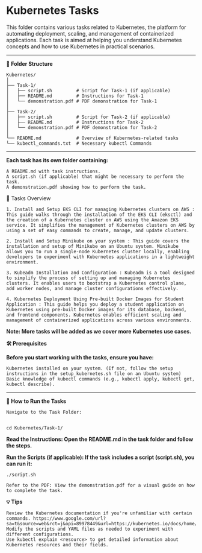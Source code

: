 # Kubernetes Tasks

This folder contains various tasks related to Kubernetes, the platform for automating deployment, scaling, and management of containerized applications. Each task is aimed at helping you understand Kubernetes concepts and how to use Kubernetes in practical scenarios.

---

**📁 Folder Structure**



    Kubernetes/
    │
    ├── Task-1/
    │   ├── script.sh         # Script for Task-1 (if applicable)
    │   ├── README.md         # Instructions for Task-1
    │   └── demonstration.pdf # PDF demonstration for Task-1
    │
    ├── Task-2/
    │   ├── script.sh         # Script for Task-2 (if applicable)
    │   ├── README.md         # Instructions for Task-2
    │   └── demonstration.pdf # PDF demonstration for Task-2
    │
    └── README.md             # Overview of Kubernetes-related tasks
    └── kubectl_commands.txt  # Necessary kubectl Commands

---
**Each task has its own folder containing:**

    A README.md with task instructions.
    A script.sh (if applicable) that might be necessary to perform the task.
    A demonstration.pdf showing how to perform the task.

🚀 Tasks Overview

    1. Install and Setup EKS CLI for managing Kubernetes clusters on AWS : This guide walks through the installation of the EKS CLI (eksctl) and the creation of a Kubernetes cluster on AWS using the Amazon EKS service. It simplifies the management of Kubernetes clusters on AWS by using a set of easy commands to create, manage, and update clusters.

    2. Install and Setup Minikube on your system : This guide covers the installation and setup of Minikube on an Ubuntu system. Minikube allows you to run a single-node Kubernetes cluster locally, enabling developers to experiment with Kubernetes applications in a lightweight environment.

    3. Kubeadm Installation and Configuration : Kubeadm is a tool designed to simplify the process of setting up and managing Kubernetes clusters. It enables users to bootstrap a Kubernetes control plane, add worker nodes, and manage cluster configurations effectively.

    4. Kubernetes Deployment Using Pre-built Docker Images for Student Application : This guide helps you deploy a student application on Kubernetes using pre-built Docker images for its database, backend, and frontend components. Kubernetes enables efficient scaling and management of containerized applications across various environments.

**Note: More tasks will be added as we cover more Kubernetes use cases.**

**🛠 Prerequisites**

**Before you start working with the tasks, ensure you have:**

    Kubernetes installed on your system. (If not, follow the setup instructions in the setup_kubernetes.sh file on an Ubuntu system)
    Basic knowledge of kubectl commands (e.g., kubectl apply, kubectl get, kubectl describe).
---
**🔄 How to Run the Tasks**

    Navigate to the Task Folder:

  
    cd Kubernetes/Task-1/

**Read the Instructions: Open the README.md in the task folder and follow the steps.**

**Run the Scripts (if applicable): If the task includes a script (script.sh), you can run it:**

    ./script.sh

    Refer to the PDF: View the demonstration.pdf for a visual guide on how to complete the task.

**💡 Tips**

    Review the Kubernetes documentation if you're unfamiliar with certain commands. https://www.google.com/url?sa=t&source=web&rct=j&opi=89978449&url=https://kubernetes.io/docs/home/&ved=2ahUKEwjMkPS_kfKIAxVm1TgGHT_iECUQjBB6BAgNEAE&usg=AOvVaw1FO_GXBp5rq9qk5Obdh2g7
    Modify the scripts and YAML files as needed to experiment with different configurations.
    Use kubectl explain <resource> to get detailed information about Kubernetes resources and their fields.
